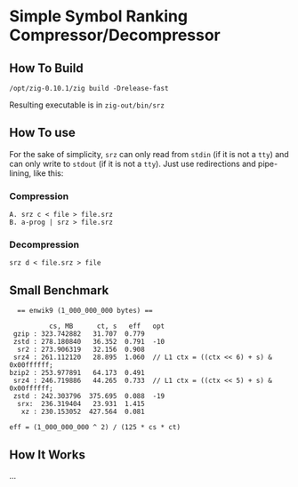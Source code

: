 
# Simple Symbol Ranking Compressor/Decompressor

## How To Build
```
/opt/zig-0.10.1/zig build -Drelease-fast
```
Resulting executable is in `zig-out/bin/srz`

## How To use
For the sake of simplicity,
`srz` can only read from `stdin` (if it is not a `tty`)
and can only write to `stdout` (if it is not a `tty`).
Just use redirections and pipe-lining, like this:

### Compression
```
A. srz c < file > file.srz
B. a-prog | srz > file.srz
```

### Decompression
```
srz d < file.srz > file
```

## Small Benchmark
```
  == enwik9 (1_000_000_000 bytes) ==

          cs, MB      ct, s   eff   opt
 gzip : 323.742882   31.707  0.779
 zstd : 278.180840   36.352  0.791  -10
  sr2 : 273.906319   32.156  0.908
 srz4 : 261.112120   28.895  1.060  // L1 ctx = ((ctx << 6) + s) & 0x00ffffff;
bzip2 : 253.977891   64.173  0.491
 srz4 : 246.719886   44.265  0.733  // L1 ctx = ((ctx << 5) + s) & 0x00ffffff;
 zstd : 242.303796  375.695  0.088  -19
  srx:  236.319404   23.931  1.415
   xz : 230.153052  427.564  0.081

eff = (1_000_000_000 ^ 2) / (125 * cs * ct)
```

## How It Works
...
